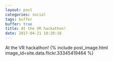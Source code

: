 ```yaml
---
layout: post
categories: social
tags: buffer
buffer: true
title: At the VR hackathon!
date: 2017-04-21 18:20:18
---
```

At the VR hackathon!
{% include post_image.html image_id=site.data.flickr.33345419464 %}
